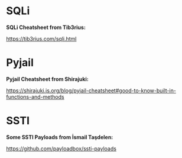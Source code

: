 # SQLi

**SQLi Cheatsheet from Tib3rius:**

https://tib3rius.com/sqli.html

# Pyjail

**Pyjail Cheatsheet from Shirajuki:**

https://shirajuki.js.org/blog/pyjail-cheatsheet#good-to-know-built-in-functions-and-methods

# SSTI

**Some SSTI Payloads from İsmail Taşdelen:**

https://github.com/payloadbox/ssti-payloads
